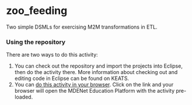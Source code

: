 # zoo_feeding
Two simple DSMLs for exercising M2M transformations in ETL.

### Using the repository

There are two ways to do this activity:

1. You can check out the repository and import the projects into Eclipse, then do the activity there. More information about checking out and editing code in Eclipse can be found on KEATS.
2. You can [do this activity in your browser](https://mdenet-ep.sites.er.kcl.ac.uk/?activities=https://raw.githubusercontent.com/7ccsmmdd/zoo_feeding_2025/main/activity.json&privaterepo=true). Click on the link and your browser will open the MDENet Education Platform with the activity pre-loaded. 